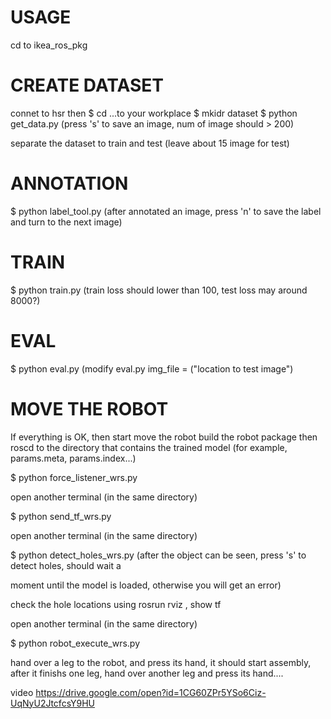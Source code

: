 # USAGE

cd to ikea_ros_pkg

# CREATE DATASET

connet to hsr then
$ cd ...to your workplace
$ mkidr dataset
$ python get_data.py
(press 's' to save an image, num of image should > 200)

separate the dataset to train and test (leave about 15 image for test)

# ANNOTATION

$ python label_tool.py
(after annotated an image, press 'n' to save the label and turn to the next image)

# TRAIN

$ python train.py
(train loss should lower than 100, test loss may around 8000?)

# EVAL

$ python eval.py (modify eval.py   img_file = ("location to test image")



# MOVE THE ROBOT
If everything is OK, then start move the robot
build the robot package
then roscd to the directory that contains the trained model (for example, params.meta, params.index...)

$ python force_listener_wrs.py

open another terminal (in the same directory)

$ python send_tf_wrs.py 

open another terminal (in the same directory)

$ python detect_holes_wrs.py (after the object can be seen, press 's' to detect holes, should wait a 

moment until the model is loaded, otherwise you will get an error)

check the hole locations using rosrun rviz , show tf 

open another terminal (in the same directory)

$ python robot_execute_wrs.py


hand over a leg to the robot, and press its hand, it should start assembly, after it finishs one leg, hand over another leg and press its hand....

video
https://drive.google.com/open?id=1CG60ZPr5YSo6Ciz-UqNyU2JtcfcsY9HU